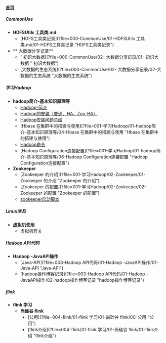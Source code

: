 
#### [首页](?file=home-首页)

##### CommonUse
- **HDFSUtils 工具类.md**
    - [HDFS工具类记录](?file=000-CommonUse/01-HDFSUtils 工具类.md/01-HDFS工具类记录 "HDFS工具类记录")
- ** 大数据分享记录**
    - [ 初识大数据](?file=000-CommonUse/02- 大数据分享记录/01- 初识大数据 " 初识大数据")
    - [大数据的生态系统](?file=000-CommonUse/02- 大数据分享记录/02-大数据的生态系统 "大数据的生态系统")

##### 学习Hadoop
- **hadoop简介-基本知识原理等**
    - [Hadoop-简介](?file=001-学习Hadoop/01-hadoop简介-基本知识原理等/01-Hadoop-简介 "Hadoop-简介")
    - [Hadoop的安装（普通、HA、Zoo-HA）](?file=001-学习Hadoop/01-hadoop简介-基本知识原理等/02-Hadoop的安装（普通、HA、Zoo-HA） "Hadoop的安装（普通、HA、Zoo-HA）")
    - [Hadoop安装问题总结](?file=001-学习Hadoop/01-hadoop简介-基本知识原理等/03-Hadoop安装问题总结 "Hadoop安装问题总结")
    - [Hbase 在集群中的搭建与使用](?file=001-学习Hadoop/01-hadoop简介-基本知识原理等/04-Hbase 在集群中的搭建与使用 "Hbase 在集群中的搭建与使用")
    - [Hadoop命令](?file=001-学习Hadoop/01-hadoop简介-基本知识原理等/05-Hadoop命令 "Hadoop命令")
    - [Hadoop Configuration连接配置](?file=001-学习Hadoop/01-hadoop简介-基本知识原理等/06-Hadoop Configuration连接配置 "Hadoop Configuration连接配置")
- **Zookeeper**
    - [Zookeeper 的介绍](?file=001-学习Hadoop/02-Zookeeper/01-Zookeeper 的介绍 "Zookeeper 的介绍")
    - [Zookeeper 的配置](?file=001-学习Hadoop/02-Zookeeper/02-Zookeeper 的配置 "Zookeeper 的配置")
    - [zookeeper启动脚本](?file=001-学习Hadoop/02-Zookeeper/04-zookeeper启动脚本 "zookeeper启动脚本")

##### Linux涉及
- **虚拟机使用**
    - [虚拟机有关](?file=002-Linux涉及/02-虚拟机使用/01-虚拟机有关 "虚拟机有关")

##### Hadoop API代码
- **Hadoop -JavaAPI操作**
    - [Java-API](?file=003-Hadoop API代码/01-Hadoop -JavaAPI操作/01-Java-API "Java-API")
    - [hadoop操作博客记录](?file=003-Hadoop API代码/01-Hadoop -JavaAPI操作/02-hadoop操作博客记录 "hadoop操作博客记录")

##### flink
- **flink 学习**
    - **尚硅谷 flink**
        - [公用](?file=004-flink/01-flink 学习/01-尚硅谷 flink/00-公用 "公用")
        - [flink介绍](?file=004-flink/01-flink 学习/01-尚硅谷 flink/01-flink介绍 "flink介绍")
